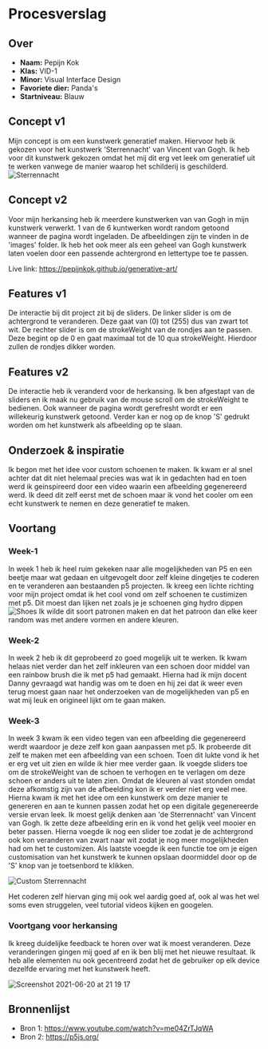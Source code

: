 <!-- Vergeet je niet de comments uit te zetten voordat je begint met typen? 💬 -->

# Procesverslag

## Over
* **Naam:** Pepijn Kok
* **Klas:** VID-1
* **Minor:** Visual Interface Design
* **Favoriete dier:** Panda's
* **Startniveau:** Blauw

## Concept v1
Mijn concept is om een kunstwerk generatief maken. Hiervoor heb ik gekozen voor het kunstwerk 'Sterrennacht' van Vincent van Gogh. Ik heb voor dit kunstwerk gekozen omdat het mij dit erg vet leek om generatief uit te werken vanwege de manier waarop het schilderij is geschilderd.
![Sterrennacht](https://user-images.githubusercontent.com/59015908/118884023-396f6780-b8f6-11eb-9cd7-3910796fe18d.jpg)

## Concept v2
Voor mijn herkansing heb ik meerdere kunstwerken van van Gogh in mijn kunstwerk verwerkt. 1 van de 6 kuntwerken wordt random getoond wanneer de pagina wordt ingeladen. De afbeeldingen zijn te vinden in de 'images' folder. Ik heb het ook meer als een geheel van Gogh kunstwerk laten voelen door een passende achtergrond en lettertype toe te passen.

Live link: https://pepijnkok.github.io/generative-art/

## Features v1
De interactie bij dit project zit bij de sliders. De linker slider is om de achtergrond te veranderen. Deze gaat van (0) tot (255) dus van zwart tot wit.
De rechter slider is om de strokeWeight van de rondjes aan te passen. Deze begint op de 0 en gaat maximaal tot de 10 qua strokeWeight. Hierdoor zullen de rondjes dikker worden.

## Features v2
De interactie heb ik veranderd voor de herkansing. Ik ben afgestapt van de sliders en ik maak nu gebruik van de mouse scroll om de strokeWeight te bedienen. Ook wanneer de pagina wordt gerefresht wordt er een willekeurig kunstwerk getoond. Verder kan er nog op de knop 'S' gedrukt worden om het kunstwerk als afbeelding op te slaan.

## Onderzoek & inspiratie
Ik begon met het idee voor custom schoenen te maken. Ik kwam er al snel achter dat dit niet helemaal precies was wat ik in gedachten had en toen werd ik geinspireerd door een video waarin een afbeelding gegenereerd werd. Ik deed dit zelf eerst met de schoen maar ik vond het cooler om een echt kunstwerk te nemen en deze generatief te maken.

## Voortang

### Week-1
In week 1 heb ik heel ruim gekeken naar alle mogelijkheden van P5 en een beetje maar wat gedaan en uitgevogelt door zelf kleine dingetjes te coderen en te veranderen aan bestaanden p5 projecten. Ik kreeg een lichte richting voor mijn project omdat ik het cool vond om zelf schoenen te custimizen met p5. Dit moest dan lijken net zoals je je schoenen ging hydro dippen
![Shoes](https://user-images.githubusercontent.com/59015908/118887264-6756ab00-b8fa-11eb-8e31-e3327f20002e.jpg)
Ik wilde dit soort patronen maken en dat het patroon dan elke keer random was met andere vormen en andere kleuren.

### Week-2
In week 2 heb ik dit geprobeerd zo goed mogelijk uit te werken. Ik kwam helaas niet verder dan het zelf inkleuren van een schoen door middel van een rainbow brush die ik met p5 had gemaakt. Hierna had ik mijn docent Danny gevraagd wat handig was om te doen en hij zei dat ik weer even terug moest gaan naar het onderzoeken van de mogelijkheden van p5 en wat mij leuk en origineel lijkt om te gaan maken.

### Week-3
In week 3 kwam ik een video tegen van een afbeelding die gegenereerd werdt waardoor je deze zelf kon gaan aanpassen met p5. Ik probeerde dit zelf te maken met een afbeelding van een schoen. Toen dit lukte vond ik het er erg vet uit zien en wilde ik hier mee verder gaan. Ik voegde sliders toe om de strokeWeight van de schoen te verhogen en te verlagen om deze schoen er anders uit te laten zien. Omdat de kleuren al vast stonden omdat deze afkomstig zijn van de afbeelding kon ik er verder niet erg veel mee. 
Hierna kwam ik met het idee om een kunstwerk om deze manier te genereren en aan te kunnen passen zodat het op een digitale gegenereerde versie ervan leek. Ik moest gelijk denken aan 'de Sterrennacht' van Vincent van Gogh. Ik zette deze afbeelding erin en ik vond het gelijk veel mooier en beter passen. Hierna voegde ik nog een slider toe zodat je de achtergrond ook kon veranderen van zwart naar wit zodat je nog meer mogelijkheden had om het te customizen.
Als laatste voegde ik een functie toe om je eigen customisation van het kunstwerk te kunnen opslaan doormiddel door op de 'S' knop van je toetsenbord te klikken.

![Custom Sterrennacht](https://user-images.githubusercontent.com/59015908/118888276-be10b480-b8fb-11eb-9415-d08ed8958878.png)

Het coderen zelf hiervan ging mij ook wel aardig goed af, ook al was het wel soms even struggelen, veel tutorial videos kijken en googelen.

### Voortgang voor herkansing
Ik kreeg duidelijke feedback te horen over wat ik moest veranderen. Deze veranderingen gingen mij goed af en ik ben blij met het nieuwe resultaat. Ik heb alle elementen nu ook gecentreerd zodat het de gebruiker op elk device dezelfde ervaring met het kunstwerk heeft.

![Screenshot 2021-06-20 at 21 19 17](https://user-images.githubusercontent.com/59015908/122685667-30332c80-d20d-11eb-9bda-66f19306d63c.png)

## Bronnenlijst

* Bron 1: https://www.youtube.com/watch?v=me04ZrTJqWA
* Bron 2: https://p5js.org/
